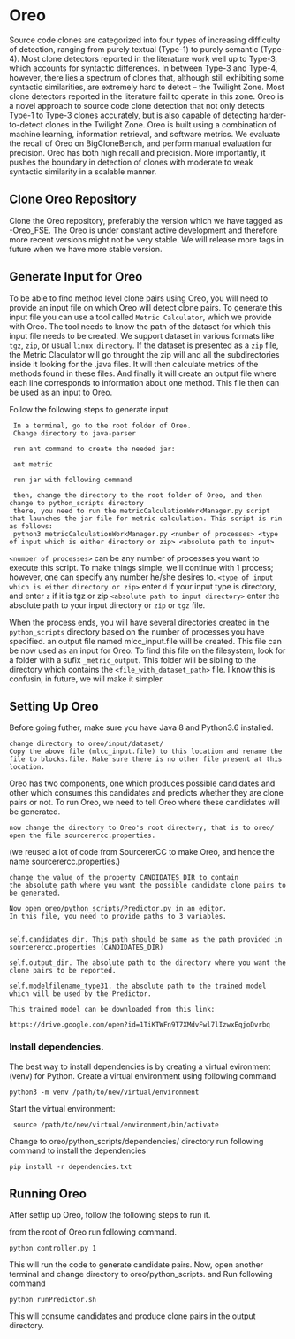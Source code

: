 # Oreo
 Source code clones are categorized into four types of increasing difficulty of detection, ranging from purely textual (Type-1) to purely semantic (Type-4). Most clone detectors reported in the literature work well up to Type-3, which accounts for syntactic differences. In between Type-3 and Type-4, however, there lies a spectrum of clones that, although still exhibiting some syntactic similarities, are extremely hard to detect – the Twilight Zone. Most clone detectors reported in the literature fail to operate in this zone. Oreo is a novel approach to source code clone detection that not only detects Type-1 to Type-3 clones accurately, but is also capable of detecting harder-to-detect clones in the Twilight Zone. Oreo is built using a combination of machine learning, information retrieval, and software metrics. We evaluate the recall of Oreo on BigCloneBench, and perform manual evaluation for precision. Oreo has both high recall and precision. More importantly, it pushes the boundary in detection of clones with moderate to weak syntactic similarity in a scalable manner.

## Clone Oreo Repository
 Clone the Oreo repository, preferably the version which we have tagged as -Oreo_FSE. 
 The Oreo is under constant active development and therefore more recent versions might not be very stable. We will release more tags in future when we have more stable version.


## Generate Input for Oreo
 To be able to find method level clone pairs using Oreo, you will need to provide an input file on which Oreo will detect clone pairs.
 To generate this input file you can use a tool called `Metric Calculator`, which we provide with Oreo. The tool needs to know the path of the dataset for which this input file needs to be created. 
 We support dataset in various formats like `tgz`, `zip`, or usual `linux directory`. If the dataset is presented as a `zip` file, the Metric Claculator will go throught the zip will and all the subdirectories inside it looking for the .java files. It will then calculate metrics of the methods found in these files. And finally it will create an output file where each line corresponds to information about one method. This file then can be used as an input to Oreo.

 Follow the following steps to generate input
```
 In a terminal, go to the root folder of Oreo.
 Change directory to java-parser
 
 run ant command to create the needed jar:
 
 ant metric

 run jar with following command
 
 then, change the directory to the root folder of Oreo, and then change to python_scripts directory
 there, you need to run the metricCalculationWorkManager.py script that launches the jar file for metric calculation. This script is rin as follows:
 python3 metricCalculationWorkManager.py <number of processes> <type of input which is either directory or zip> <absolute path to input>
 ```
 `<number of processes>` can be any number of processes you want to execute this script. To make things simple, we'll continue with 1 process; however, one can specify any number he/she desires to.
 `<type of input which is either directory or zip>` enter `d` if your input type is directory, and enter `z` if it is tgz or zip
 `<absolute path to input directory>` enter the absolute path to your input directory or `zip` or `tgz` file.

 When the process ends, you will have several directories created in the `python_scripts` directory based on the number of processes you have specified. an output file named mlcc_input.file will be created. This file can be now used as an input for Oreo.
 To find this file on the filesystem, look for a folder with a sufix `_metric_output`. This folder will be sibling to the directory which contains the `<file_with_dataset_path>` file. 
 I know this is confusin, in future, we will make it simpler.

## Setting Up Oreo

Before going futher, make sure you have Java 8 and Python3.6 installed.

 ```
 change directory to oreo/input/dataset/  
 Copy the above file (mlcc_input.file) to this location and rename the file to blocks.file. Make sure there is no other file present at this location.
 ```
 Oreo has two components, one which produces possible candidates 
 and other which consumes this candidates and predicts whether they are clone pairs or not. 
 To run Oreo, we need to tell Oreo where these candidates will be generated. 
 ```
 now change the directory to Oreo's root directory, that is to oreo/
 open the file sourcerercc.properties.
 ```
 (we reused a lot of code from SourcererCC to make Oreo, and hence the name sourcerercc.properties.)
 ```
 change the value of the property CANDIDATES_DIR to contain 
 the absolute path where you want the possible candidate clone pairs to be generated.
 
 Now open oreo/python_scripts/Predictor.py in an editor.
 In this file, you need to provide paths to 3 variables.
 

 self.candidates_dir. This path should be same as the path provided in sourcerercc.properties (CANDIDATES_DIR)
 
 self.output_dir. The absolute path to the directory where you want the clone pairs to be reported.
 
 self.modelfilename_type31. the absolute path to the trained model 
 which will be used by the Predictor. 
 
 This trained model can be downloaded from this link:
 
 https://drive.google.com/open?id=1TiKTWFn9T7XMdvFwl7lIzwxEqjoDvrbq
 
 ```
 ### Install dependencies.
 The best way to install dependencies is by creating a virtual evironment (venv) for Python.
 Create a virtual environment using following command 
 ```
 python3 -m venv /path/to/new/virtual/environment
 ```
 
 Start the virtual environment:
```
 source /path/to/new/virtual/environment/bin/activate
```
 Change to oreo/python_scripts/dependencies/ directory
 run following command to install the dependencies
 ```
 pip install -r dependencies.txt
```
 ## Running Oreo
 After settip up Oreo, follow the following steps to run it.
 
 from the root of Oreo run following command.
 
 `python controller.py 1`
 
 This will run the code to generate candidate pairs. 
 Now, open another terminal and change directory to oreo/python_scripts. and Run following command 
 
 `python runPredictor.sh`
 
 This will consume candidates and produce clone pairs in the output directory. 
